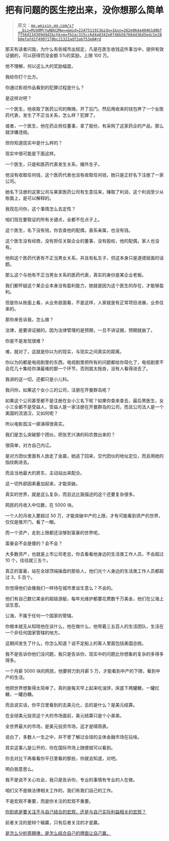 # 把有问题的医生挖出来，没你想那么简单

> 原文：[`mp.weixin.qq.com/s?__biz=MzU0MjYwNDU2Mw==&mid=2247511913&idx=1&sn=262e064a40461d0bfff56d134309d4d2&chksm=fb1ac315cc6d4a0342e0f46b567664436d5edc5e28b0efafd1f4997170bc21322adf2abf53e8#rd`](http://mp.weixin.qq.com/s?__biz=MzU0MjYwNDU2Mw==&mid=2247511913&idx=1&sn=262e064a40461d0bfff56d134309d4d2&chksm=fb1ac315cc6d4a0342e0f46b567664436d5edc5e28b0efafd1f4997170bc21322adf2abf53e8#rd)

那天有读者问我，为什么有些城市出规定，凡是在医生收钱这件事当中，提供有效证据的，可以获得罚没金额 5%的奖励，上限 100 万。

他不理解，何以这么大的奖励幅度。

我给你打个比方。

你通过影视作品看到的犯罪过程是什么？

是这样对吧？

一个医生，他收取了医药公司的贿赂，开了后门，然后用收来的钱包养了一个女医药代表，发生了不正当关系，怎么样？犯罪了。

或者，一个医生，他在药企担任董事，拿了股份，有采购了这家药企的产品，那么就涉嫌违规。

但你知道现实中是什么样的？

现实中很可能是下面这样。

一个医生，只是和医药代表发生关系，婚外生子。

他没有收取任何钱，这个医药代表也没有收取任何钱，她只是正好名下注册了一家公司。

她名下注册的这家公司与某家医药公司有生意往来，赚取了利润，这个利润至少从账面上，是可以解释的。

我现在问你，这个事情怎么去定性？

咱们现在要取证的所有关键点，全都不在点子上。

这个医生，名下没有钱，你去查他的配偶，直系亲属，也没有钱。

这个医生没有经商，没有担任关联企业的董事，没有股权，他的配偶，家人也没有。

他和这个医药代表有不正当男女关系，并且有私生子，但这本身只是道德层面的话题。

那么这个与他有不正当男女关系的医药代表，真实的身份是某企业老板。

我们都怀疑这个某企业本身没有盈利能力，她就是因为这个医生的存在，才能够盈利。

但是你从账面上看，从业务层面看，不是这样，人家就是有正常项目进展，业务往来的。

那你来告诉我，怎么做？

法律，是要讲证据的。因为法律管理的是预期，一旦不讲证据，预期就崩了。

你是不是发现很难？

难，就对了，这就是你以为的现实，与现实之间真实的距离。

你以为的都是电视剧里的东西，电视剧里把所有的问题都给你简化了，电视剧里不会花几十集给你演最难的那一个环节，否则就太拖沓，没有人看得进去了。

我讲的这一切，还都只是小儿科。

我问你，如果这个女小三的公司，注册在开曼群岛呢？

如果这个公司甚至都不是注册在女小三名下呢？如果你查来查去，最后男医生，女小三全都不是受益人，受益人是一家注册在开曼群岛的公司，而且公司法人是一个美国的流浪汉，又如何呢？

所以电影孤注一掷演得很真实。

我们是怎么突破那个团伙，把张艺兴演的码农救出来的？

很简单，对方自己内讧。

是对方团伙里面有人放走了金晨，她逃了回来，交代团伙的地址定位，而且用她的指纹刷进去。

而且当地最大的房东，主动站出来配合。

这一切外部因素叠加起来，才能突破。

真实的世界，就是这么复杂，而且远比我描述的这个还要复杂很多。

网民的月收入中位数，在 5000 块。

一个人的月收入要超过 50 万，才能突破中产的上限，才有可能看到资产的世界，仅仅是推开门，看了一眼。

而一个资产，走到上限都还没够到富豪的世界呢。

富豪会不会是傻的？会不会？

大多数资产，也就是上市公司老总，你去看看他身边的生活类工作人员，不会超过 10 个，往往就三五个。

真正的富豪，站在全球顶端操盘的那些人，他们光个人身边的生活类工作人员都超过 3，5 百个。

你觉得他们会像我们一样待在城市里谈生意么？不会的。

他们有自己数亿美金的超级游艇，每年光维护都要花费数千万美金，他们在公海上谈生意。

公海，不属于任何一个国家的管辖。

你根本就无从知晓他在谈什么，他在做什么，他带着三五百人的生活团队，生活在一个非任何国家管辖的地方。

这期间发生了什么，你怎么知道？说不定船上的客人里面包括美国总统。

我不是告诉你他们没问题，我只是告诉你，现实中的问题比你想象的复杂的多得多得多。

一个月薪 5000 块的网民，他要努力到月薪 5 万，才能看到中产的下限，看到中产的生活。

他把世界想象得太简单了。真的是每天早上起来吃油饼，床底下两罐糖，一罐红糖，一罐白糖。

而且说实话，你平日里看到的去美元化，去的是什么？是美元结算。

在全球美元投资这个大的市场面前，美元结算只是个小弟弟。

全世界最大的市场，是美元投资市场，这才是晴雨表。

说白了，多数人一生之中，并不曾了解过全球的主体金融市场在玩啥。

其实这事儿是公开的，你在国际市场上随便就可以看到。

你去对比下再看看你平日里看的那些，你就会知道，对吧。

明白我意思么。

我不是说不关心社会，我只是告诉你，专业的事情有专业的人在做。

咱们又不是做法律相关工作的，我们有我们自己的工作。

不是宏观不重要，而是你关注的宏观不重要。

[你到底是要关注不与自己结合的宏观，还是与自己实际利益相关的宏观？](http://mp.weixin.qq.com/s?__biz=MzkwMzQ1MzczOQ==&mid=2247484001&idx=1&sn=1acc164b00cad51f2dbf39f8b376661b&chksm=c0974f25f7e0c633d28d9e8c26bd3f8fe4595878d2e51b1285efcc44b0ed2e9bfc3a7ebd76c8&scene=21#wechat_redirect)

前者关注的是辩个输赢，只有后者关注的才是赢。

[是怎么分析周期律，是怎么结合自己的牌面让自己赢。](http://mp.weixin.qq.com/s?__biz=MzkwMzQ1MzczOQ==&mid=2247484001&idx=1&sn=1acc164b00cad51f2dbf39f8b376661b&chksm=c0974f25f7e0c633d28d9e8c26bd3f8fe4595878d2e51b1285efcc44b0ed2e9bfc3a7ebd76c8&scene=21#wechat_redirect)